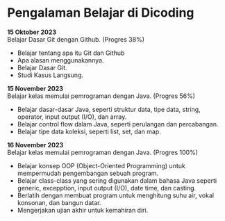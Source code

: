 # Pengalaman Belajar di Dicoding

**15 Oktober 2023**<br>
Belajar Dasar Git dengan Github. (Progres 38%)
* Belajar tentang apa itu Git dan Github
* Apa alasan menggunakannya.
* Belajar Dasar Git.
* Studi Kasus Langsung.

**15 November 2023**<br>
Belajar kelas memulai pemrograman dengan Java. (Progres 56%)
* Belajar dasar-dasar Java, seperti struktur data, tipe data, string, operator, input output (I/O), dan array.
* Belajar control flow dalam Java, seperti perulangan dan percabangan.
* Belajar tipe data koleksi, seperti list, set, dan map.

**16 November 2023**<br>
Belajar kelas memulai pemrograman dengan Java. (Progres 100%)
* Belajar konsep OOP (Object-Oriented Programming) untuk mempermudah pengembangan sebuah program.
* Belajar class-class yang sering digunakan dalam bahasa Java seperti generic, excepption, input output (I/O), date time, dan casting.
* Berlatih dengan membuat program untuk menghitung suhu air, vokal konsonan, dan bangun datar.
* Mengerjakan ujian akhir untuk kemahiran diri.
